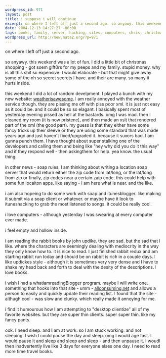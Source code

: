 ```yaml
--- 
wordpress_id: 971
layout: post
title: i suppose i will continue
excerpt: on where I left off just a second ago. so anyawy. this weekend was a lot of fun. I did a little bit of christmas shopping - got soem gift0rs for my peeps and my family. stupid money. why is all this shit so expensive. I would elaborate - but that might give away some of the oh so secret secrets I have. and their are many. so many it hurts inside.  this weekend I did a lot of ran...
date: 2004-12-13 14:27:27 -06:00
tags: books, family, server, hacking, sites, computers, chris, christmas, websites, travel, itunes, blogger, itunesblogger, ituneshacking
wordpress_url: http://new.nata2.org/?p=971
---
```

on where I left off just a second ago. <br/><br/>so anyawy. this weekend was a lot of fun. I did a little bit of christmas shopping - got soem gift0rs for my peeps and my family. stupid money. why is all this shit so expensive. I would elaborate - but that might give away some of the oh so secret secrets I have. and their are many. so many it hurts inside. <Br><Br> this weekend I did a lot of random develpment. I played a bunch with my new website: <a href="http://www.weatherisawesome.com">weatherisawesome</a>. I am really annoyed with the weather service though. they are pissing me off with piss poor xml. it is just not easy as it could be. and it could be so so elagant. I basically spent most of yesterday evening pissed as hell at the bastards. omg I was mad. then I cleaned my room (it is now pristene), and then made an xslt that rendered part of the xml (the good part). my guess is that they either have some fancy tricks up their sleeve or they are using some standard that was made years ago and just haven't fixed/upgraded it. because it suxors bad. I am gunna punch them. I have thought about super stalking one of the developers and calling them and being like "hey why did you do it this way" and if they respond well  - then askingthem for help. yea know. the usual thing. <br/><br/>in other news - soap rules. I am thinking about writing a location soap server that would return either the zip code from lat/long, or the lat/long from zip or finally, zip codes near a certain zaip code. this could help with some fun locaiton apps. like saying - I am here what is near. and the like. <Br><br/>i am also hopeing to do some work with soap and itunesblogger. like making it submit via a soap client or whatever. or maybe have it look to ituneshacking to grab the most listened to songs. it could be really cool. <br/><br/>i love computers - although yesterday I was swearing at every computer ever made. <br/><br/>i feel empty and hollow inside. <Br><Br>i am reading the rabbit books by john updike. they are sad. but the sad that I like. where the characters are seemingly dealing with mediocrity in the way they only know how to. it is nice to read. I just finished rabbit redux and am starting rabbit run today and should be on rabbit is rich in a couple days. I like updickes style - although it is sometimes very very dense and I have to shake my head back and forth to deal with the desity of the descriptions. I love books.<br/><br/>i wish I had a whatiamreadingBlogger program. maybe I will write one. something that hooks into that site - umm - <a href="http://www.allconsuming.net/">allconsuming.net</a> and allows a person to easily and quickly update their reading list. I found that the site - althugh cool - was slow and clunky. which really made it annoying for me. <br/><br/>i find it humourous how I am attempting to "desktop clientize" all of my favorite websites. but they are super thin clients. super super thin. like my fancy pants. <br/><br/>ook. I need sleep. and I am at work. so I am stuck working. and not sleeping. I wish I could pause the day and sleep. omg I would age fast. I would pause it and sleep and sleep and sleep - and then unpause it. I woudl then inadvertently live like 3 days for everyone elses one day. I need to read more time travel books. 
